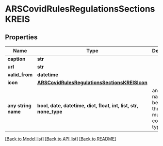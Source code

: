 # ARSCovidRulesRegulationsSectionsKREIS


## Properties
Name | Type | Description | Notes
------------ | ------------- | ------------- | -------------
**caption** | **str** |  | [optional] 
**url** | **str** |  | [optional] 
**valid_from** | **datetime** |  | [optional] 
**icon** | [**ARSCovidRulesRegulationsSectionsKREISIcon**](ARSCovidRulesRegulationsSectionsKREISIcon.md) |  | [optional] 
**any string name** | **bool, date, datetime, dict, float, int, list, str, none_type** | any string name can be used but the value must be the correct type | [optional]

[[Back to Model list]](../README.md#documentation-for-models) [[Back to API list]](../README.md#documentation-for-api-endpoints) [[Back to README]](../README.md)


